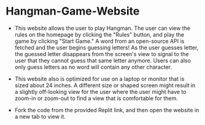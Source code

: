 # Hangman-Game-Website

- This website allows the user to play Hangman. The user can view the rules on the homepage by clicking the "Rules" button, and play the game 
by clicking "Start Game." A word from an open-source API is fetched and the user begins guessing letters! As the user guesses letter, the
guessed letter disappears from the screen's view to signal to the user that they cannot guess that same letter anymore. Users can also only
guess letters as no word will contain any other character.

- This website also is optimized for use on a laptop or monitor that is sized about 24 inches. A different size or shaped screen might result
  in a slightly off-looking view for the user where the user might have to zoom-in or zoom-out to find a view that is comfortable for them.

- Fork the code from the provided Replit link, and then open the website in a new tab to view it.
